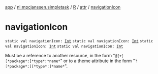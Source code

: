 [app](../../../index.md) / [nl.mpcjanssen.simpletask](../../index.md) / [R](../index.md) / [attr](index.md) / [navigationIcon](.)

# navigationIcon

`static val navigationIcon: `[`Int`](https://kotlinlang.org/api/latest/jvm/stdlib/kotlin/-int/index.html)
`static val navigationIcon: `[`Int`](https://kotlinlang.org/api/latest/jvm/stdlib/kotlin/-int/index.html)
`static val navigationIcon: `[`Int`](https://kotlinlang.org/api/latest/jvm/stdlib/kotlin/-int/index.html)
`static val navigationIcon: `[`Int`](https://kotlinlang.org/api/latest/jvm/stdlib/kotlin/-int/index.html)

Must be a reference to another resource, in the form "`@[+][*package*:]*type*:*name*`" or to a theme attribute in the form "`?[*package*:][*type*:]*name*`".

